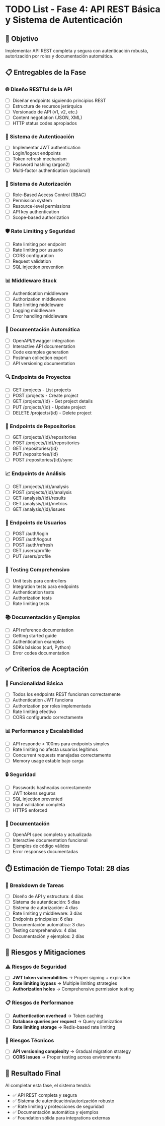 # TODO List - Fase 4: API REST Básica y Sistema de Autenticación

## 🎯 Objetivo
Implementar API REST completa y segura con autenticación robusta, autorización por roles y documentación automática.

## 📋 Entregables de la Fase

### 🌐 Diseño RESTful de la API
- [ ] Diseñar endpoints siguiendo principios REST
- [ ] Estructura de recursos jerárquica
- [ ] Versionado de API (v1, v2, etc.)
- [ ] Content negotiation (JSON, XML)
- [ ] HTTP status codes apropiados

### 🔐 Sistema de Autenticación
- [ ] Implementar JWT authentication
- [ ] Login/logout endpoints
- [ ] Token refresh mechanism
- [ ] Password hashing (argon2)
- [ ] Multi-factor authentication (opcional)

### 👥 Sistema de Autorización
- [ ] Role-Based Access Control (RBAC)
- [ ] Permission system
- [ ] Resource-level permissions
- [ ] API key authentication
- [ ] Scope-based authorization

### 🛡️ Rate Limiting y Seguridad
- [ ] Rate limiting por endpoint
- [ ] Rate limiting por usuario
- [ ] CORS configuration
- [ ] Request validation
- [ ] SQL injection prevention

### 📊 Middleware Stack
- [ ] Authentication middleware
- [ ] Authorization middleware
- [ ] Rate limiting middleware
- [ ] Logging middleware
- [ ] Error handling middleware

### 📑 Documentación Automática
- [ ] OpenAPI/Swagger integration
- [ ] Interactive API documentation
- [ ] Code examples generation
- [ ] Postman collection export
- [ ] API versioning documentation

### 🔍 Endpoints de Proyectos
- [ ] GET /projects - List projects
- [ ] POST /projects - Create project
- [ ] GET /projects/{id} - Get project details
- [ ] PUT /projects/{id} - Update project
- [ ] DELETE /projects/{id} - Delete project

### 📁 Endpoints de Repositorios
- [ ] GET /projects/{id}/repositories
- [ ] POST /projects/{id}/repositories
- [ ] GET /repositories/{id}
- [ ] PUT /repositories/{id}
- [ ] POST /repositories/{id}/sync

### 📈 Endpoints de Análisis
- [ ] GET /projects/{id}/analysis
- [ ] POST /projects/{id}/analysis
- [ ] GET /analysis/{id}/results
- [ ] GET /analysis/{id}/metrics
- [ ] GET /analysis/{id}/issues

### 👤 Endpoints de Usuarios
- [ ] POST /auth/login
- [ ] POST /auth/logout
- [ ] POST /auth/refresh
- [ ] GET /users/profile
- [ ] PUT /users/profile

### 🧪 Testing Comprehensivo
- [ ] Unit tests para controllers
- [ ] Integration tests para endpoints
- [ ] Authentication tests
- [ ] Authorization tests
- [ ] Rate limiting tests

### 📚 Documentación y Ejemplos
- [ ] API reference documentation
- [ ] Getting started guide
- [ ] Authentication examples
- [ ] SDKs básicos (curl, Python)
- [ ] Error codes documentation

## ✅ Criterios de Aceptación

### 🔧 Funcionalidad Básica
- [ ] Todos los endpoints REST funcionan correctamente
- [ ] Authentication JWT funciona
- [ ] Authorization por roles implementada
- [ ] Rate limiting efectivo
- [ ] CORS configurado correctamente

### 📊 Performance y Escalabilidad
- [ ] API responde < 100ms para endpoints simples
- [ ] Rate limiting no afecta usuarios legítimos
- [ ] Concurrent requests manejadas correctamente
- [ ] Memory usage estable bajo carga

### 🔒 Seguridad
- [ ] Passwords hasheadas correctamente
- [ ] JWT tokens seguros
- [ ] SQL injection prevented
- [ ] Input validation completa
- [ ] HTTPS enforced

### 📖 Documentación
- [ ] OpenAPI spec completa y actualizada
- [ ] Interactive documentation funcional
- [ ] Ejemplos de código válidos
- [ ] Error responses documentadas

## ⏱️ Estimación de Tiempo Total: 28 días

### 📅 Breakdown de Tareas
- [ ] Diseño de API y estructura: 4 días
- [ ] Sistema de autenticación: 5 días
- [ ] Sistema de autorización: 4 días
- [ ] Rate limiting y middleware: 3 días
- [ ] Endpoints principales: 6 días
- [ ] Documentación automática: 3 días
- [ ] Testing comprehensivo: 4 días
- [ ] Documentación y ejemplos: 2 días

## 🚨 Riesgos y Mitigaciones

### ⚠️ Riesgos de Seguridad
- [ ] **JWT token vulnerabilities** → Proper signing + expiration
- [ ] **Rate limiting bypass** → Multiple limiting strategies
- [ ] **Authorization holes** → Comprehensive permission testing

### 📋 Riesgos de Performance
- [ ] **Authentication overhead** → Token caching
- [ ] **Database queries per request** → Query optimization
- [ ] **Rate limiting storage** → Redis-based rate limiting

### 🔧 Riesgos Técnicos
- [ ] **API versioning complexity** → Gradual migration strategy
- [ ] **CORS issues** → Proper testing across environments

## 🎯 Resultado Final
Al completar esta fase, el sistema tendrá:
- ✅ API REST completa y segura
- ✅ Sistema de autenticación/autorización robusto
- ✅ Rate limiting y protecciones de seguridad
- ✅ Documentación automática y ejemplos
- ✅ Foundation sólida para integrations externas
